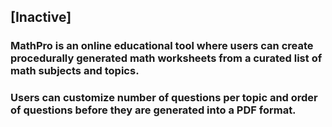 ## [Inactive]

### MathPro is an online educational tool where users can create procedurally generated math worksheets from a curated list of math subjects and topics.
### Users can customize number of questions per topic and order of questions before they are generated into a PDF format. 
